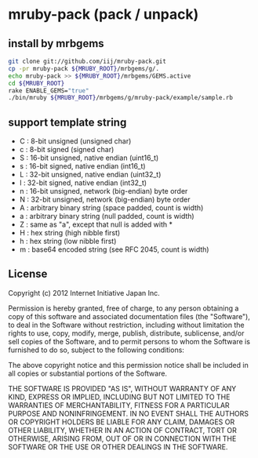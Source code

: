 mruby-pack (pack / unpack)
=========

## install by mrbgems
```bash
git clone git://github.com/iij/mruby-pack.git
cp -pr mruby-pack ${MRUBY_ROOT}/mrbgems/g/.
echo mruby-pack >> ${MRUBY_ROOT}/mrbgems/GEMS.active
cd ${MRUBY_ROOT}
rake ENABLE_GEMS="true"
./bin/mruby ${MRUBY_ROOT}/mrbgems/g/mruby-pack/example/sample.rb
```

## support template string
 - C : 8-bit unsigned (unsigned char)
 - c : 8-bit signed (signed char)
 - S : 16-bit unsigned, native endian (uint16_t)
 - s : 16-bit signed, native endian (int16_t)
 - L : 32-bit unsigned, native endian (uint32_t)
 - l : 32-bit signed, native endian (int32_t)
 - n : 16-bit unsigned, network (big-endian) byte order
 - N : 32-bit unsigned, network (big-endian) byte order
 - A : arbitrary binary string (space padded, count is width)
 - a : arbitrary binary string (null padded, count is width)
 - Z : same as "a", except that null is added with *
 - H : hex string (high nibble first)
 - h : hex string (low nibble first)
 - m : base64 encoded string (see RFC 2045, count is width)


## License

Copyright (c) 2012 Internet Initiative Japan Inc.

Permission is hereby granted, free of charge, to any person obtaining a 
copy of this software and associated documentation files (the "Software"), 
to deal in the Software without restriction, including without limitation 
the rights to use, copy, modify, merge, publish, distribute, sublicense, 
and/or sell copies of the Software, and to permit persons to whom the 
Software is furnished to do so, subject to the following conditions:

The above copyright notice and this permission notice shall be included in 
all copies or substantial portions of the Software.

THE SOFTWARE IS PROVIDED "AS IS", WITHOUT WARRANTY OF ANY KIND, EXPRESS OR 
IMPLIED, INCLUDING BUT NOT LIMITED TO THE WARRANTIES OF MERCHANTABILITY, 
FITNESS FOR A PARTICULAR PURPOSE AND NONINFRINGEMENT. IN NO EVENT SHALL THE 
AUTHORS OR COPYRIGHT HOLDERS BE LIABLE FOR ANY CLAIM, DAMAGES OR OTHER 
LIABILITY, WHETHER IN AN ACTION OF CONTRACT, TORT OR OTHERWISE, ARISING 
FROM, OUT OF OR IN CONNECTION WITH THE SOFTWARE OR THE USE OR OTHER 
DEALINGS IN THE SOFTWARE.

